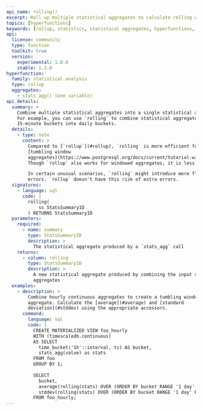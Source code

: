 ```yaml
---
api_name: rolling()
excerpt: Roll up multiple statistical aggregates to calculate rolling window aggregates
topics: [hyperfunctions]
keywords: [rollup, statistics, statistical aggregates, hyperfunctions, toolkit]
api:
  license: community
  type: function
  toolkit: true
  version:
    experimental: 1.0.0
    stable: 1.3.0
hyperfunction:
  family: statistical analysis
  type: rollup
  aggregates:
    - stats_agg() (one variable)
api_details:
  summary: >
    Combine multiple statistical aggregates into a single statistical aggregate.
    For example, you can use `rolling` to combine statistical aggregates from
    15-minute buckets into daily buckets.
  details:
    - type: note
      content: >
        Compared to [`rollup`](#rollup), `rolling` is more efficient for computing
        [tumbling window
        aggregates](https://www.postgresql.org/docs/current/tutorial-window.html).
        Though `rollup` also works for windowed aggregates, it is less efficient.

        In certain unusual scenarios, `rolling` might introduce more floating point
        errors. `rollup` doesn't have this risk of extra errors.
  signatures:
    - language: sql
      code: |
        rolling(
            ss StatsSummary1D
        ) RETURNS StatsSummary1D
  parameters:
    required:
      - name: summary
        type: StatsSummary1D
        description: >
          The statistical aggregate produced by a `stats_agg` call
    returns:
      - column: rolling
        type: StatsSummary1D
        description: >
          A new statistical aggregate produced by combining the input statistical
          aggregates
  examples:
    - description: >
        Combine hourly continuous aggregates to create a tumbling window daily
        aggregate. Calculate the [average](#average) and [standard
        deviation](#stddev) using the appropriate accessors.
      command:
        language: sql
        code: |
          CREATE MATERIALIZED VIEW foo_hourly
          WITH (timescaledb.continuous)
          AS SELECT
            time_bucket('1h'::interval, ts) AS bucket,
            stats_agg(value) as stats
          FROM foo
          GROUP BY 1;
          
          SELECT
            bucket,
            average(rolling(stats) OVER (ORDER BY bucket RANGE '1 day' PRECEDING)),
            stddev(rolling(stats) OVER (ORDER BY bucket RANGE '1 day' PRECEDING)),
          FROM foo_hourly;
---
```


